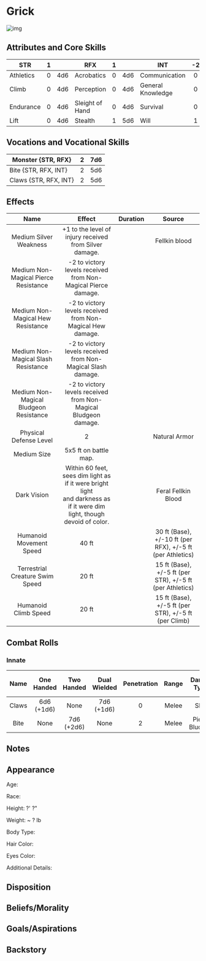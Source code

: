 # Grick

![img]()

## Attributes and Core Skills

| STR       | 1 |    | RFX             | 1 |    | INT               | -2 |    |
| --------- | :-: | :-: | --------------- | :-: | :-: | ----------------- | :-: | :-: |
| Athletics | 0 | 4d6 | Acrobatics      | 0 | 4d6 | Communication     | 0 | 1d6 |
| Climb     | 0 | 4d6 | Perception      | 0 | 4d6 | General Knowledge | 0 | 1d6 |
| Endurance | 0 | 4d6 | Sleight of Hand | 0 | 4d6 | Survival          | 0 | 1d6 |
| Lift      | 0 | 4d6 | Stealth         | 1 | 5d6 | Will              | 1 | 2d6 |

## Vocations and Vocational Skills

| Monster {STR, RFX}    | 2 | 7d6 |
| --------------------- | :-: | :-: |
| Bite {STR, RFX, INT}  | 2 | 5d6 |
| Claws {STR, RFX, INT} | 2 | 5d6 |

## Effects

|                  Name                  |                                                            Effect                                                            | Duration |                          Source                          |
| :------------------------------------: | :--------------------------------------------------------------------------------------------------------------------------: | :------: | :-------------------------------------------------------: |
|         Medium Silver Weakness         |                                    +1 to the level of injury received from Silver damage.                                    |          |                       Fellkin blood                       |
|  Medium Non-Magical Pierce Resistance  |                                -2 to victory levels received from Non-Magical Pierce damage.                                |          |                                                          |
|   Medium Non-Magical Hew Resistance   |                                  -2 to victory levels received from Non-Magical Hew damage.                                  |          |                                                          |
|  Medium Non-Magical Slash Resistance  |                                 -2 to victory levels received from Non-Magical Slash damage.                                 |          |                                                          |
| Medium Non-Magical Bludgeon Resistance |                               -2 to victory levels received from Non-Magical Bludgeon damage.                               |          |                                                          |
|         Physical Defense Level         |                                                              2                                                              |          |                       Natural Armor                       |
|              Medium Size              |                                                    5x5 ft on battle map.                                                    |          |                                                          |
|              Dark Vision              | Within 60 feet, sees dim light as if it were bright light<br />and darkness as if it were dim light, though devoid of color. |          |                    Feral Fellkin Blood                    |
|        Humanoid Movement Speed        |                                                            40 ft                                                            |          | 30 ft (Base), +/-10 ft (per RFX), +/-5 ft (per Athletics) |
|          Terrestrial Creature Swim Speed          |                                                            20 ft                                                            |          | 15 ft (Base), +/-5 ft (per STR), +/-5 ft (per Athletics) |
|          Humanoid Climb Speed          |                                                            20 ft                                                            |          |   15 ft (Base), +/-5 ft (per STR), +/-5 ft (per Climb)   |

## Combat Rolls

### Innate

| Name | One<br />Handed | Two<br />Handed | Dual<br />Wielded | Penetration | Range | Damage<br />Types | Engageable<br />Opponents | Area Of<br />Effect | Resource<br />Class |
| :---: | :-------------: | :-------------: | :---------------: | :---------: | :---: | :---------------: | :-----------------------: | :-----------------: | :-----------------: |
| Claws | 6d6<br />(+1d6) |      None      |  7d6<br />(+1d6)  |      0      | Melee |       Slash       |           Rapid           |        None        |        None        |
| Bite |      None      | 7d6<br />(+2d6) |       None       |      2      | Melee | Pierce, Bludgeon |             1             |        None        |        None        |

## Notes

## Appearance

Age:

Race:

Height: ?' ?"

Weight: ~ ? lb

Body Type:

Hair Color:

Eyes Color:

Additional Details:

## Disposition

## Beliefs/Morality

## Goals/Aspirations

## Backstory
